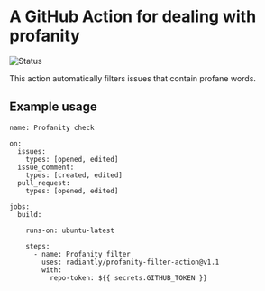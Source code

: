 # A GitHub Action for dealing with profanity
![Status](https://github.com/radiantly/profanity-filter-action/workflows/Profanity%20check/badge.svg)

This action automatically filters issues that contain profane words.

## Example usage

```shell
name: Profanity check

on: 
  issues:
    types: [opened, edited]
  issue_comment:
    types: [created, edited]
  pull_request:
    types: [opened, edited]

jobs:
  build:

    runs-on: ubuntu-latest

    steps:
      - name: Profanity filter
        uses: radiantly/profanity-filter-action@v1.1
        with:
          repo-token: ${{ secrets.GITHUB_TOKEN }}
```
